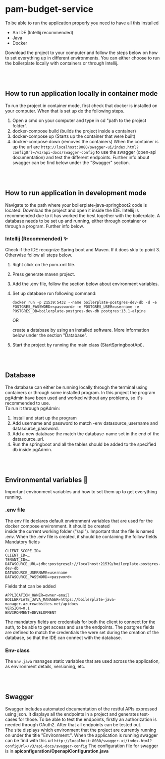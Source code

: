 # pam-budget-service
To be able to run the application properly you need to have all this installed
- An IDE (Intellij recommended)
- Java 
- Docker

Download the project to your computer and follow the steps below on 
how to set everything up in different environments. You can either choose to run the boilerplate locally with containers
or through Intellij.

<br>
<br>

## How to run application locally in container mode
To run the project in container mode, first check that docker is installed on your computer.
When that is set up do the following steps.
1. Open a cmd on your computer and type in cd "path to the project folder".
2. docker-compose build (builds the project inside a container)
3. docker-compose up (Starts up the container that were built)
4. docker-compose down (removes the containers)
When the container is up the url are ` http://localhost:8080/swagger-ui/index.html?configUrl=/v3/api-docs/swagger-config `
to use the swagger (open-api documentation) and test the different endpoints. Further info about swagger can be find below
under the "Swagger" section.

<br>
<br>

## How to run application in development mode
Navigate to the path where your boilerplate-java-springboot2 code is located.
Download the project and open it inside the IDE. Intellij is recommended due to it has worked the best
together with the boilerplate. A database needs to be set up and running, either through container or through a program.
Further info below.


### Intellij (Recommended) :sparkles:
Check if the IDE recognize Spring boot and Maven. If it does skip to point 3. Otherwise follow all steps below.
1. Right click on the pom.xml file.
2. Press generate maven project.
3. Add the .env file, follow the section below about environment variables.
4. Set up database run following command:

    ```
    docker run -p 21539:5432 --name boilerplate-postgres-dev-db -d -e POSTGRES_PASSWORD=<password> -e POSTGRES_USER=username -e POSTGRES_DB=boilerplate-postgres-dev-db postgres:13.1-alpine
    ```
    OR 

    create a database by using an installed software. More information below under the section "Database".

5. Start the project by running the main class (StartSpringbootApi). 

<br>
<br>

## Database
The database can either be running locally through the terminal using containers or through some installed program.
In this project the program pgAdmin have been used and worked without any problems, so it's recommended to use. 
<br>
To run it through pgAdmin:
1. Install and start up the program
2. Add username and password to match -env datasource_username and datasource_password.
3. Add a new database the match the database-name set in the end of the datasource_url.
4. Run the springboot and all the tables should be added to the specified db inside pgAdmin.

<br>
<br>

## Environmental variables :closed_lock_with_key:
Important environment variables and how to set them up to get everything running.


### .env file
The env file declares default environment variables that are used for the docker compose environment. It should be created  
inside the current working folder ("/api"). Important that the file is named .env.
When the .env file is created, it should be containing the follow fields
Mandatory fields<br>

```
CLIENT_SCOPE_ID=
CLIENT_ID=…
TENANT_ID=…
DATASOURCE_URL=jdbc:postgresql://localhost:21539/boilerplate-postgres-dev-db
DATASOURCE_USERNAME=username
DATASOURCE_PASSWORD=<password>
```
Fields that can be added<br>
```
APPLICATION_OWNER=owner-email
BOILERPLATE_JAVA_MANAGER=https://boilerplate-java-manager.azurewebsites.net/apidocs
VERSION=0.1
ENVIRONMENT=DEVELOPMENT
```

The mandatory fields are credentials for both the client to connect for the auth, to be able to get access and use the endpoints. 
The postgres fields are defined to match the credentials the were set during the creation of the database, so that the IDE can connect with the database.


### Env-class
The `Env.java` manages static variables that are used across the application, as environment details, versioning, etc. 

<br>
<br>

## Swagger
Swagger includes automated documentation of the restful APIs expressed using json. It displays all the endpoints in a project and generates test-cases for those. To be able to test the endpoints, firstly an authorization is needed through OAuth2. After that all endpoints can be tested out. 
<br> 
The site displays which environment that the project are currently running on under the title "Environment:".
When the application is running swagger can be find with this url `http://localhost:8080/swagger-ui/index.html?configUrl=/v3/api-docs/swagger-config`
The configuration file for swagger is in **apiconfiguration/OpenapiConfiguration.java**
